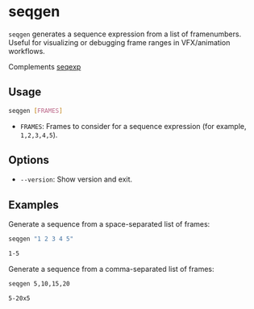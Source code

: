 # seqgen

`seqgen` generates a sequence expression from a list of framenumbers. Useful for visualizing or debugging frame ranges in VFX/animation workflows.

Complements [seqexp](./seqexp.md)

## Usage

```bash
seqgen [FRAMES]
```

- `FRAMES`: Frames to consider for a sequence expression (for example, `1,2,3,4,5`).

## Options

- `--version`: Show version and exit.

## Examples

Generate a sequence from a space-separated list of frames:

```bash
seqgen "1 2 3 4 5"
```

```bash
1-5
```

Generate a sequence from a comma-separated list of frames:

```bash
seqgen 5,10,15,20
```

```bash
5-20x5
```
